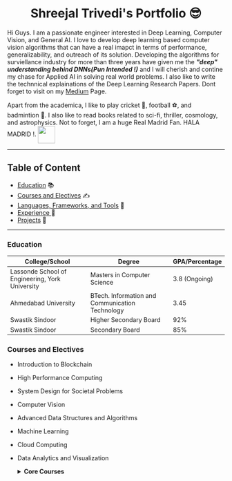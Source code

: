 # <center> Shreejal Trivedi's Portfolio &#128526; </center>

Hi Guys. I am a passionate engineer interested in Deep Learning, Computer Vision, and General AI. I love to develop deep learning
based computer vision algorithms that can have a real imapct in terms of performance, generalizability, and outreach of its solution. 
Developing the algorithms for surviellance industry for more than three years have given me the ***"deep" understanding behind DNNs(Pun Intended !)*** and I will cherish
and contine my chase for Applied AI in solving real world problems. I also like to write the technnical explainations of the Deep Learning Research Papers. Dont forget to
visit on my [Medium](https://shreejaltrivedi.medium.com/) Page.


Apart from the academica, I like to play cricket 🏏, football ⚽, and badmintion 🏸. I also like to read books related to sci-fi, thriller, cosmology, and astrophysics.
Not to forget, I am a huge Real Madrid Fan. HALA MADRID !. <img src="https://media3.giphy.com/media/6qqgGk1rTcN85n0sb7/giphy.gif?cid=790b76116682c84af773af79dbbd07998594812d31e67b12&rid=giphy.gif&ct=s" height="40" width="40" align="center"/>

___

## Table of Content
  - [Education](#education)  &#128218;
  - [Courses and Electives](#courses-and-electives)  &#9997;
  - [Languages, Frameworks, and Tools](#languages-frameworks-and-tools) &#128271;
  - [Experience ](#experience) 🧠
  - [Projects](#projects) 📝 

___

### Education 

| College/School       | Degree                                          | GPA/Percentage |
| -------------------- | ----------------------------------------------- | -------------- |
| Lassonde School of Engineering, York University | Masters in Computer Science | 3.8 (Ongoing) |
| Ahmedabad University | BTech. Information and Communication Technology | 3.45           |
| Swastik Sindoor      | Higher Secondary Board                          | 92%            |
| Swastik Sindoor      | Secondary Board                                            | 85%            |

### Courses and Electives
- Introduction to Blockchain
- High Performance Computing
- System Design for Societal Problems
- Computer Vision
- Advanced Data Structures and Algorithms
- Machine Learning 
- Cloud Computing
- Data Analytics and Visualization

    <details>
    <summary> <b>Core Courses </b></summary>
    <ul>
    <li> Basic Electric Circuits  <br>
    <li> Calculus and Differential Equations <br>
    <li> Communication Skills <br>
    <li> Introduction to Computer Programming <br>
    <li> User Centered Design <br>
    <li> Digital Design <br>
    <li> Discrete Mathematics <br>
    <li> Electromagnetic Theory <br>
    <li> Enviornmental Studies <br>
    <li> Object Oriented Programming <br>
    <li> Computer Organization <br>
    <li> Data Structures and Algorithms <br>
    <li> Ethics <br>
    <li> Linear Algebra <br>
    <li> Signals and Systems <br>
    <li> Analog and Digital Communication <br>
    <li> Database Management Systems <br>
    <li> Embedded System Design <br>
    <li> Probability and Random Processes <br>
    <li> Computer Networks <br>
    <li> Operating Systems <br>
    <li> Wireless Communication <br>
    <li> Digital Signal Processing <br>
    <li> Integrated Circuit Device and Technology <br>
    <li> Software Engineering <br>


___

### Languages, Frameworks, and Tools
#### Languages I am most confident in
- **C** 
- **C++** 
- **Python** 
    <details>
    <summary> <b> Other Languages </b> </summary>    
    <ul>
    <li> Java <br>
    <li> SQL <br>
    <li> HTML <br>
    <li> CSS <br>
    <li> Ruby <br>
    <li> LateX <br>
    <li> Markdown <br>
    <li> JavaScript <br>
    </ul>
    </details>

#### Frameworks and Tools I can definitely work on
- **PyTorch**
- **TensorFlow-2.0**
- **TensorRT**
- **OpenVino**
- **MLFlow**
- **Docker**
    <details>   
    <summary> <b> Other Tools/Frameworks </b> </summary>    
    <ul>
    <li> MatLab <br>
    <li> GCP <br>
    <li> MySQL <br>
    <li> Darknet <br>
    <li> OpenCL <br>
    <li> GIT <br>
    </ul> Docker <br>
    </details>

#### TODO List
- [X] Grafana
- [X] Prometheus
- [ ] Elastic Search
- [ ] Kubernetes
- [ ] GoLang
- [ ] KubeFlow

___

### Experience 

- **Deep Learning Enginner at Eagle Eye Networks** <img src="images/een_thumb2.jpeg?raw=true" height="50" width="50" align="center"/><br>
   
  - [Redifining One-Shot Object Detector for Two-Class Problem](/exp1)
  - [Low-Compute - High FPS BGS Algorithm for Low End Devices](/exp2)
  - [Site Specific Training Tool](/exp3)
  - [Vehicle Trajectory Anomaly Detection ](/exp4)
  - [Person Retrieval and Re-identification](/exp5)
  - [Unsupervised Domain Adaptation and Semi Supervised Learning](/exp6)
  
- **Founder and Editor at VisionWizard Inc.**   <img src="https://cdn-images-1.medium.com/fit/c/64/64/1*td11VMirFQdv17tZQNstRg.png" height="35" width="35" align="center">
  -  Leveraged a Medium platform so that researchers or newly coming beginners can share their views on the upcoming work/novelty in Deep Learning and AI mainly focused on thorough explanations and intact format for proper grasping
  -  Different writers shared their implications on state-of-the-art research using the platform getting standout traction on Medium.
  -  [Publication Link ](https://medium.com/visionwizard)
  
- **Machine Learning Intern**   <img src="images/een_thumb2.jpeg?raw=true" height="50" width="50" align="center"/>
  - [Network Pruning of Deep CNNs](/int1)
  - [INT8 Quantization of Object Detectors](/int2)
  > Ablation Studies and Results can be obtained from my BTech Report: [Link](https://drive.google.com/file/d/1c2CDoPJ5zOCxaf1ExvAizXBNcy5fTbSn/view?usp=sharing)

  
---

### Projects
- [Intelligent Traffic Light Control System](https://github.com/shreejalt/AdaptiveTrafficLights)
  > Created a prototype for automating the traffic light timers by doing dynamic timer set-stop transitions at the
  crossroads for Ahmedabad. Density calculation was done through two different approaches viz Deep Learning: TFNet YOLO Detection and Computer Vision/ Image Processing: Foreground extraction.

- Classification of Gender from Tweets and their Profile Description
  > Gender classification from Tweets and their profile description through Natural Language Processing for
formatting the tweets and C 4.5 Decision for featurization and Shallow Neural Networks for classification of the gender from the formatted tweets. We reached **84% accuracy** on the test set

- [Thread Management System](https://github.com/shreejalt/ThreadLib)
  > We developed a thread management library to create, schedule, and kill threads(Operating System). All these
operations were done on the kernel level with the use of Linux system calls. The library had similar functionalities as pThread in Linux.

- [Saliency Map Generation from Images](https://github.com/shreejalt/MLNet-Pytorch)
  > Extraction of saliency maps from two different approaches i.e., Supervised and Semi-Supervised. The supervised
approach follows [discriminative features integration with superpixel image segmentation followed by finding saliency scores with Random Forest Regression](https://github.com/shreejalt/Graph_Image_Segmentation). The semi-Supervised approach follows Autoencoder based approach with an attention layer to find the saliency maps from images.

